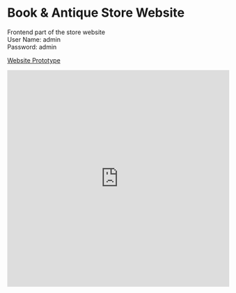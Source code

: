 # Book & Antique Store Website
Frontend part of the store website <br>
User Name: admin <br>
Password: admin<br>

[Website Prototype](https://goo.gl/DKEdNj)

<iframe height=498 width=510 src="https://goo.gl/DKEdNj" frameborder=0 allowfullscreen></iframe>
